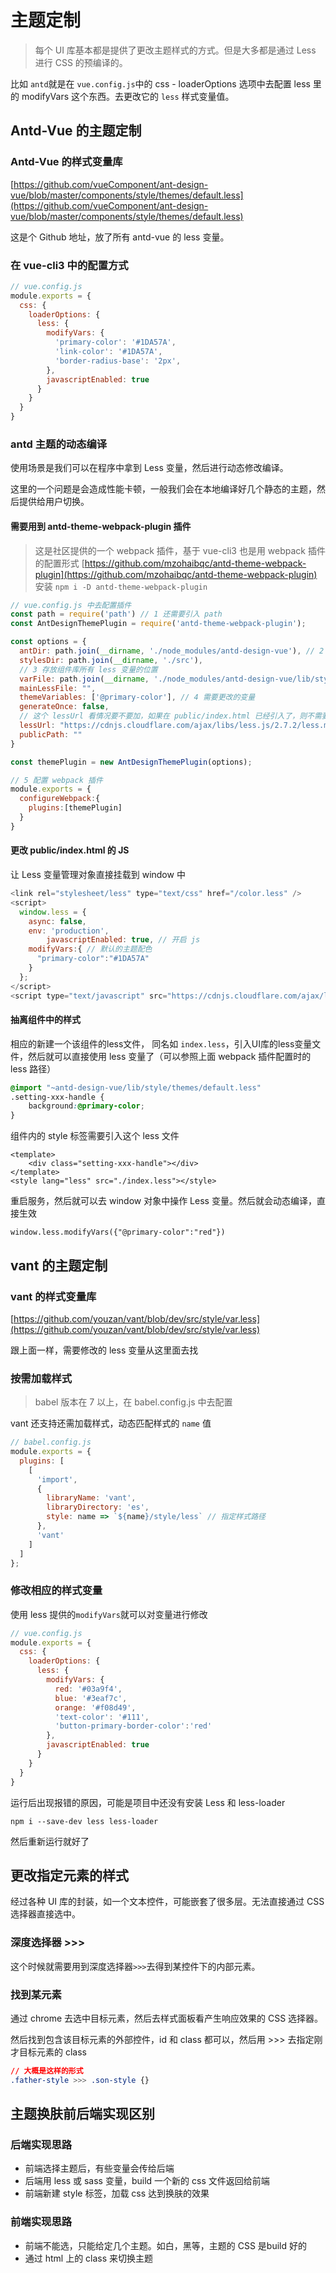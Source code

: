# 主题定制


> 每个 UI 库基本都是提供了更改主题样式的方式。但是大多都是通过 Less 进行 CSS 的预编译的。


比如 `antd`就是在 `vue.config.js`中的 css - loaderOptions 选项中去配置 less 里的 modifyVars 这个东西。去更改它的 `less` 样式变量值。

## Antd-Vue 的主题定制

### Antd-Vue 的样式变量库

[https://github.com/vueComponent/ant-design-vue/blob/master/components/style/themes/default.less](https://github.com/vueComponent/ant-design-vue/blob/master/components/style/themes/default.less)

这是个 Github 地址，放了所有 antd-vue 的 less 变量。



### 在 vue-cli3 中的配置方式

```javascript
// vue.config.js
module.exports = {
  css: {
    loaderOptions: {
      less: {
        modifyVars: {
          'primary-color': '#1DA57A',
          'link-color': '#1DA57A',
          'border-radius-base': '2px',
        },
        javascriptEnabled: true
      }
    }
  }
}
```



### antd 主题的动态编译

使用场景是我们可以在程序中拿到 Less 变量，然后进行动态修改编译。

这里的一个问题是会造成性能卡顿，一般我们会在本地编译好几个静态的主题，然后提供给用户切换。



#### 需要用到 antd-theme-webpack-plugin 插件

> 这是社区提供的一个 webpack 插件，基于 vue-cli3 也是用 webpack 插件的配置形式
> [https://github.com/mzohaibqc/antd-theme-webpack-plugin](https://github.com/mzohaibqc/antd-theme-webpack-plugin)
> 安装 `npm i -D antd-theme-webpack-plugin`


```javascript
// vue.config.js 中去配置插件
const path = require('path') // 1 还需要引入 path
const AntDesignThemePlugin = require('antd-theme-webpack-plugin');

const options = {
  antDir: path.join(__dirname, './node_modules/antd-design-vue'), // 2 依赖路径
  stylesDir: path.join(__dirname, './src'),
  // 3 存放组件库所有 less 变量的位置
  varFile: path.join(__dirname, './node_modules/antd-design-vue/lib/style/themes/default.less'),
  mainLessFile: "",
  themeVariables: ['@primary-color'], // 4 需要更改的变量
  generateOnce: false,
  // 这个 lessUrl 看情况要不要加，如果在 public/index.html 已经引入了，则不需要增加
  lessUrl: "https://cdnjs.cloudflare.com/ajax/libs/less.js/2.7.2/less.min.js",
  publicPath: ""
}

const themePlugin = new AntDesignThemePlugin(options);

// 5 配置 webpack 插件
module.exports = {
  configureWebpack:{
    plugins:[themePlugin]
  }
}
```



#### 更改 public/index.html 的 JS

让 Less 变量管理对象直接挂载到 window 中

```javascript
<link rel="stylesheet/less" type="text/css" href="/color.less" />
<script>
  window.less = {
    async: false,
    env: 'production',
 		javascriptEnabled: true, // 开启 js
  	modifyVars:{ // 默认的主题配色
      "primary-color":"#1DA57A"
    }
  };
</script>
<script type="text/javascript" src="https://cdnjs.cloudflare.com/ajax/libs/less.js/2.7.2/less.min.js"></script>
```



#### 抽离组件中的样式

相应的新建一个该组件的less文件， 同名如 `index.less`，引入UI库的less变量文件，然后就可以直接使用 less 变量了（可以参照上面 webpack 插件配置时的 less 路径）

```css
@import "~antd-design-vue/lib/style/themes/default.less"
.setting-xxx-handle {
	background:@primary-color;
}
```

组件内的 style 标签需要引入这个 less 文件

```vue
<template>
	<div class="setting-xxx-handle"></div>
</template>
<style lang="less" src="./index.less"></style>
```

重启服务，然后就可以去 window 对象中操作 Less 变量。然后就会动态编译，直接生效

```
window.less.modifyVars({"@primary-color":"red"})
```



## vant 的主题定制



### vant 的样式变量库

[https://github.com/youzan/vant/blob/dev/src/style/var.less](https://github.com/youzan/vant/blob/dev/src/style/var.less)

跟上面一样，需要修改的 less 变量从这里面去找



### 按需加载样式

> babel 版本在 7 以上，在 babel.config.js 中去配置


vant 还支持还需加载样式，动态匹配样式的 `name` 值

```javascript
// babel.config.js
module.exports = {
  plugins: [
    [
      'import',
      {
        libraryName: 'vant',
        libraryDirectory: 'es',
        style: name => `${name}/style/less` // 指定样式路径
      },
      'vant'
    ]
  ]
};
```



### 修改相应的样式变量

使用 less 提供的`modifyVars`就可以对变量进行修改

```javascript
// vue.config.js
module.exports = {
  css: {
    loaderOptions: {
      less: {
        modifyVars: {
          red: '#03a9f4',
          blue: '#3eaf7c',
          orange: '#f08d49',
          'text-color': '#111',
          'button-primary-border-color':'red'
        },
        javascriptEnabled: true
      }
    }
  }
}
```

运行后出现报错的原因，可能是项目中还没有安装 Less 和 less-loader

`npm i --save-dev less less-loader`

然后重新运行就好了



## 更改指定元素的样式

经过各种 UI 库的封装，如一个文本控件，可能嵌套了很多层。无法直接通过 CSS 选择器直接选中。



### 深度选择器 >>>

这个时候就需要用到深度选择器`>>>`去得到某控件下的内部元素。



### 找到某元素

通过 chrome 去选中目标元素，然后去样式面板看产生响应效果的 CSS 选择器。

然后找到包含该目标元素的外部控件，id 和 class 都可以，然后用 >>> 去指定刚才目标元素的 class

```css
// 大概是这样的形式
.father-style >>> .son-style {}
```



## 主题换肤前后端实现区别



### 后端实现思路

- 前端选择主题后，有些变量会传给后端
- 后端用 less 或 sass 变量，build 一个新的 css 文件返回给前端
- 前端新建 style 标签，加载 css 达到换肤的效果



### 前端实现思路

- 前端不能选，只能给定几个主题。如白，黑等，主题的 CSS 是build 好的
- 通过 html 上的 class 来切换主题

